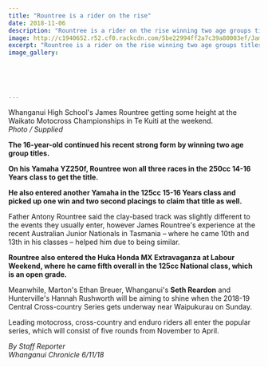 ```yaml
---
title: "Rountree is a rider on the rise"
date: 2018-11-06
description: "Rountree is a rider on the rise winning two age groups titles at the Waikato Motocross Champs in Te Kuiti at the weekend..."
image: http://c1940652.r52.cf0.rackcdn.com/5be22994ff2a7c39a80003ef/James-rountree-chron-6-nov.jpg
excerpt: "Rountree is a rider on the rise winning two age groups titles at the Waikato Motocross Champs in Te Kuiti at the weekend."
image_gallery:
    
    
    
    
    
---
```


<p class="element element-paragraph">Whanganui High School's James Rountree getting some height at the Waikato Motocross Championships in Te Kuiti at the weekend.<br /><em>Photo / Supplied</em></p>
<p class="element element-paragraph"><strong>The 16-year-old continued his recent strong form by winning two age group titles.</strong></p>
<p class="element element-paragraph"><strong>On his Yamaha YZ250f, Rountree won all three races in the 250cc 14-16 Years class to get the title.</strong></p>
<p class="element element-paragraph"><strong>He also entered another Yamaha in the 125cc 15-16 Years class and picked up one win and two second placings to claim that title as well.</strong></p>
<p class="element element-paragraph">Father Antony Rountree said the clay-based track was slightly different to the events they usually enter, however James Rountree's experience at the recent Australian Junior Nationals in Tasmania &ndash; where he came 10th and 13th in his classes &ndash; helped him due to being similar.</p>
<p class="element element-paragraph"><strong>Rountree also entered the Huka Honda MX Extravaganza at Labour Weekend, where he came fifth overall in the 125cc National class, which is an open grade.</strong></p>
<p class="element element-paragraph">Meanwhile, Marton's Ethan Breuer, Whanganui's <strong>Seth Reardon</strong> and Hunterville's Hannah Rushworth will be aiming to shine when the 2018-19 Central Cross-country Series gets underway near Waipukurau on Sunday.&nbsp;</p>
<p class="element element-paragraph">Leading motocross, cross-country and enduro riders all enter the popular series, which will consist of five rounds from November to April.</p>
<p class="element element-paragraph"><em>By Staff Reporter</em><br /><em>Whanganui Chronicle 6/11/18</em></p>

